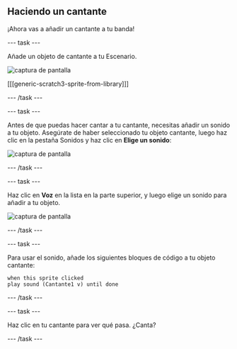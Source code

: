 ## Haciendo un cantante

¡Ahora vas a añadir un cantante a tu banda!

--- task ---

Añade un objeto de cantante a tu Escenario.

![captura de pantalla](images/band-singer-mic.png)

[[[generic-scratch3-sprite-from-library]]]

--- /task ---

--- task ---

Antes de que puedas hacer cantar a tu cantante, necesitas añadir un sonido a tu objeto. Asegúrate de haber seleccionado tu objeto cantante, luego haz clic en la pestaña Sonidos y haz clic en **Elige un sonido**:

![captura de pantalla](images/band-import-sound-annotated.png)

--- /task ---

--- task ---

Haz clic en **Voz** en la lista en la parte superior, y luego elige un sonido para añadir a tu objeto.

![captura de pantalla](images/band-choose-sound.png)

--- /task ---

--- task ---

Para usar el sonido, añade los siguientes bloques de código a tu objeto cantante:

```blocks3
when this sprite clicked
play sound (Cantante1 v) until done
```

--- /task ---

--- task ---

Haz clic en tu cantante para ver qué pasa. ¿Canta?

--- /task ---